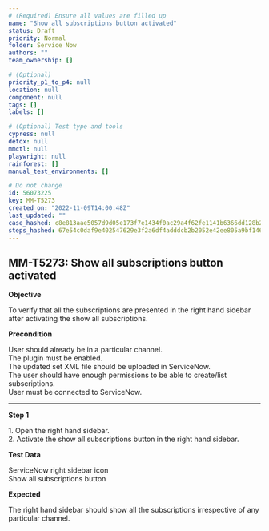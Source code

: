 ```yaml
---
# (Required) Ensure all values are filled up
name: "Show all subscriptions button activated"
status: Draft
priority: Normal
folder: Service Now
authors: ""
team_ownership: []

# (Optional)
priority_p1_to_p4: null
location: null
component: null
tags: []
labels: []

# (Optional) Test type and tools
cypress: null
detox: null
mmctl: null
playwright: null
rainforest: []
manual_test_environments: []

# Do not change
id: 56073225
key: MM-T5273
created_on: "2022-11-09T14:00:48Z"
last_updated: ""
case_hashed: c8e813aae5057d9d05e173f7e1434f0ac29a4f62fe1141b6366dd128b22cd0275f3d82e28a924b545cf30d67fe0cb940
steps_hashed: 67e54c0daf9e402547629e3f2a6df4adddcb2b2052e42ee805a9bf1465bba9bc7c0b48df10bd1daf1614e8b1bf71cde8
---
```


<!-- (Auto-generated) Based on frontmatter's "key" and "name" -->

## MM-T5273: Show all subscriptions button activated

**Objective**

To verify that all the subscriptions are presented in the right hand sidebar after activating the show all subscriptions.

**Precondition**

User should already be in a particular channel.\
The plugin must be enabled.\
The updated set XML file should be uploaded in ServiceNow.\
The user should have enough permissions to be able to create/list subscriptions.\
User must be connected to ServiceNow.

---

**Step 1**

1\. Open the right hand sidebar.\
2\. Activate the show all subscriptions button in the right hand sidebar.

**Test Data**

ServiceNow right sidebar icon\
Show all subscriptions button

**Expected**

The right hand sidebar should show all the subscriptions irrespective of any particular channel.
